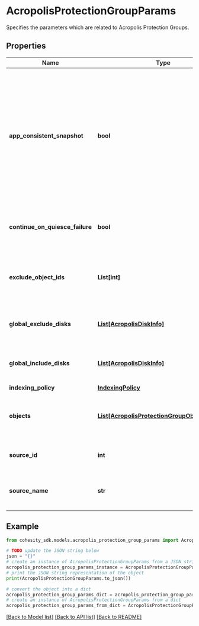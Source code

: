 # AcropolisProtectionGroupParams

Specifies the parameters which are related to Acropolis Protection Groups.

## Properties

Name | Type | Description | Notes
------------ | ------------- | ------------- | -------------
**app_consistent_snapshot** | **bool** | Specifies whether or not to quiesce apps and the file system in order to take app consistent snapshots. If not specified or false then snapshots will not be app consistent. | [optional] 
**continue_on_quiesce_failure** | **bool** | Specifies whether to continue backing up on quiesce failure | [optional] 
**exclude_object_ids** | **List[int]** | Specifies the object ids to be excluded in the Protection Group. | [optional] 
**global_exclude_disks** | [**List[AcropolisDiskInfo]**](AcropolisDiskInfo.md) | Specifies a list of disks to exclude from the backup. | [optional] 
**global_include_disks** | [**List[AcropolisDiskInfo]**](AcropolisDiskInfo.md) | Specifies a list of disks to include in the backup. | [optional] 
**indexing_policy** | [**IndexingPolicy**](IndexingPolicy.md) |  | [optional] 
**objects** | [**List[AcropolisProtectionGroupObjectParams]**](AcropolisProtectionGroupObjectParams.md) | Specifies the objects included in the Protection Group. | 
**source_id** | **int** | Specifies the id of the parent of the objects. | [optional] [readonly] 
**source_name** | **str** | Specifies the name of the parent of the objects. | [optional] [readonly] 

## Example

```python
from cohesity_sdk.models.acropolis_protection_group_params import AcropolisProtectionGroupParams

# TODO update the JSON string below
json = "{}"
# create an instance of AcropolisProtectionGroupParams from a JSON string
acropolis_protection_group_params_instance = AcropolisProtectionGroupParams.from_json(json)
# print the JSON string representation of the object
print(AcropolisProtectionGroupParams.to_json())

# convert the object into a dict
acropolis_protection_group_params_dict = acropolis_protection_group_params_instance.to_dict()
# create an instance of AcropolisProtectionGroupParams from a dict
acropolis_protection_group_params_from_dict = AcropolisProtectionGroupParams.from_dict(acropolis_protection_group_params_dict)
```
[[Back to Model list]](../README.md#documentation-for-models) [[Back to API list]](../README.md#documentation-for-api-endpoints) [[Back to README]](../README.md)


